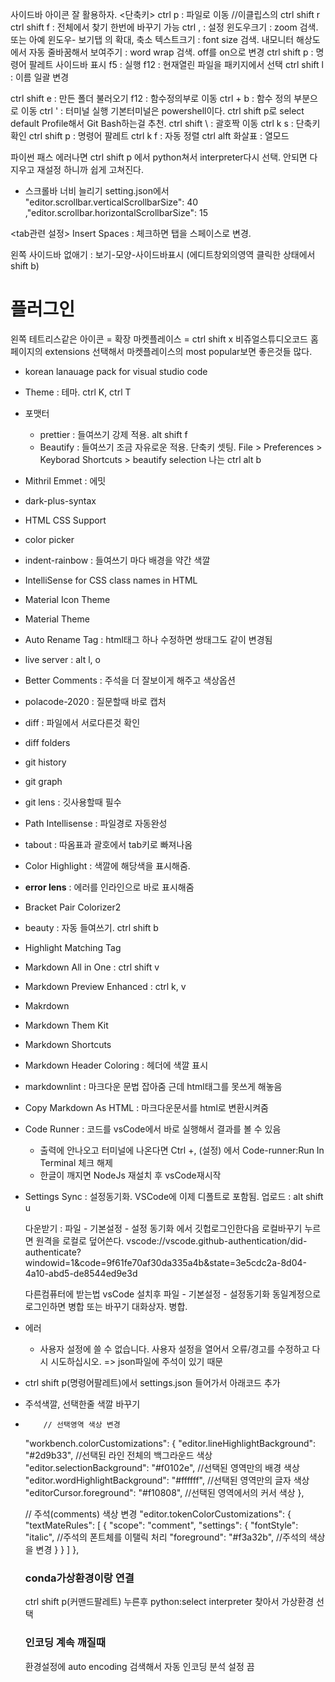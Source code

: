 사이드바 아이콘 잘 활용하자.
<단축키>
ctrl p : 파일로 이동 //이클립스의 ctrl shift r
ctrl shift f : 전체에서 찾기
한번에 바꾸기 가능
ctrl , : 설정
윈도우크기 : zoom 검색. 또는 아예 윈도우- 보기탭 의 확대, 축소
텍스트크기 : font size 검색.
내모니터 해상도에서 자동 줄바꿈해서 보여주기 : word wrap 검색. off를 on으로 변경
ctrl shift p : 명령어 팔레트
사이드바 표시
f5 : 실행
f12 : 현재열린 파일을 패키지에서 선택
ctrl shift l : 이름 일괄 변경

ctrl shift e : 만든 폴더 불러오기
f12 : 함수정의부로 이동
ctrl + b : 함수 정의 부분으로 이동
ctrl ' : 터미널 실행
기본터미널은 powershell이다. ctrl shift p로 select default Profile해서 Git Bash하는걸 추천.
ctrl shift \ : 괄호짝 이동
ctrl k s : 단축키 확인
ctrl shift p : 명령어 팔레트
ctrl k f : 자동 정렬
ctrl alft 화살표 : 열모드

파이썬 패스 에러나면 ctrl shift p 에서 python쳐서 interpreter다시 선택. 안되면 다 지우고 재설정 하니까 쉽게 고쳐진다.

- 스크롤바 너비 늘리기
  setting.json에서
  "editor.scrollbar.verticalScrollbarSize": 40
  ,"editor.scrollbar.horizontalScrollbarSize": 15

<tab관련 설정>
Insert Spaces : 체크하면 탭을 스페이스로 변경.

왼쪽 사이드바 없애기 : 보기-모양-사이드바표시 (에디트창외의영역 클릭한 상태에서 shift b)

# 플러그인

왼쪽 테트리스같은 아이콘 = 확장 마켓플레이스 = ctrl shift x
비쥬얼스튜디오코드 홈페이지의 extensions 선택해서 마켓플레이스의 most popular보면 좋은것들 많다.

- korean lanauage pack for visual studio code
- Theme : 테마. ctrl K, ctrl T
- 포맷터
  - prettier : 들여쓰기 강제 적용. alt shift f
  - Beautify : 들여쓰기 조금 자유로운 적용.
    단축키 셋팅. File > Preferences > Keyborad Shortcuts > beautify selection 나는 ctrl alt b
- Mithril Emmet : 에밋
- dark-plus-syntax
- HTML CSS Support
- color picker
- indent-rainbow : 들여쓰기 마다 배경을 약간 색깔
- IntelliSense for CSS class names in HTML
- Material Icon Theme
- Material Theme
- Auto Rename Tag : html태그 하나 수정하면 쌍태그도 같이 변경됨
- live server : alt l, o
- Better Comments : 주석을 더 잘보이게 해주고 색상옵션
- polacode-2020 : 질문할때 바로 캡처
- diff : 파일에서 서로다른것 확인
- diff folders
- git history
- git graph
- git lens : 깃사용할때 필수
- Path Intellisense : 파일경로 자동완성
- tabout : 따옴표과 괄호에서 tab키로 빠져나옴
- Color Highlight : 색깔에 해당색을 표시해줌.
- **error lens** : 에러를 인라인으로 바로 표시해줌
- Bracket Pair Colorizer2
- beauty : 자동 들여쓰기. ctrl shift b
- Highlight Matching Tag
- Markdown All in One : ctrl shift v
- Markdown Preview Enhanced : ctrl k, v
- Makrdown
- Markdown Them Kit
- Markdown Shortcuts
- Markdown Header Coloring : 헤더에 색깔 표시
- markdownlint : 마크다운 문법 잡아줌 근데 html태그를 못쓰게 해놓음
- Copy Markdown As HTML : 마크다운문서를 html로 변환시켜줌
- Code Runner : 코드를 vsCode에서 바로 실행해서 결과를 볼 수 있음
  - 출력에 안나오고 터미널에 나온다면 Ctrl +, (설정) 에서 Code-runner:Run In Terminal 체크 해제
  - 한글이 깨지면 NodeJs 재설치 후 vsCode재시작
- Settings Sync : 설정동기화. VSCode에 이제 디폴트로 포함됨.
  업로드 : alt shift u

  다운받기 : 파일 - 기본설정 - 설정 동기화
  에서 깃헙로그인한다음 로컬바꾸기 누르면 원격을 로컬로 덮어쓴다.
  vscode://vscode.github-authentication/did-authenticate?windowid=1&code=9f61fe70af30da335a4b&state=3e5cdc2a-8d04-4a10-abd5-de8544ed9e3d

  다른컴퓨터에 받는법
  vsCode 설치후 파일 - 기본설정 - 설정동기화
  동일계정으로 로그인하면 병합 또는 바꾸기 대화상자. 병합.

- 에러

  - 사용자 설정에 쓸 수 없습니다. 사용자 설정을 열어서 오류/경고를 수정하고 다시 시도하십시오.
    => json파일에 주석이 있기 때문

- ctrl shift p(명령어팔레트)에서 settings.json 들어가서 아래코드 추가
- 주석색깔, 선택한줄 색깔 바꾸기
-         // 선택영역 색상 변경

  "workbench.colorCustomizations": {
  "editor.lineHighlightBackground": "#2d9b33", //선택된 라인 전체의 백그라운드 색상
  "editor.selectionBackground": "#f0102e", //선택된 영역만의 배경 색상
  "editor.wordHighlightBackground": "#ffffff", //선택된 영역만의 글자 색상
  "editorCursor.foreground": "#f10808", //선택된 영역에서의 커서 색상
  },

  // 주석(comments) 색상 변경
  "editor.tokenColorCustomizations": {
  "textMateRules": [
  {
  "scope": "comment",
  "settings": {
  "fontStyle": "italic", //주석의 폰트체를 이탤릭 처리
  "foreground": "#f3a32b", //주석의 색상을 변경
  }
  }
  ]
  },

  ### conda가상환경이랑 연결

  ctrl shift p(커맨드팔레트) 누른후 python:select interpreter 찾아서 가상환경 선택

  ### 인코딩 계속 깨질때

  환경설정에 auto encoding 검색해서 자동 인코딩 분석 설정 끔
